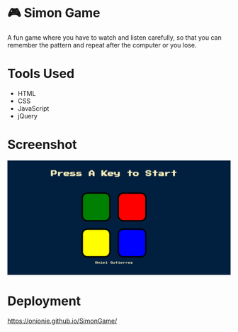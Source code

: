 # 🎮 Simon Game
A fun game where you have to watch and listen carefully, so that you can remember the pattern and repeat after the computer or you lose.

# Tools Used
- HTML
- CSS
- JavaScript
- jQuery

# Screenshot
<img src = "https://github.com/Onionie/SimonGame/blob/main/images/1.PNG">

# Deployment
https://onionie.github.io/SimonGame/
